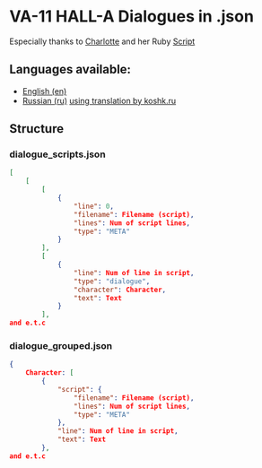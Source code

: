 # VA-11 HALL-A Dialogues in .json
Especially thanks to  [Charlotte](https://github.com/dressupgeekout) and her Ruby [Script](https://github.com/dressupgeekout/va11halla-tools/blob/master/bin/va11halla_reader)

## Languages available:
- [English (en)](https://github.com/NoPlagiarism/va11halla-dialogues/tree/master/en)
- [Russian (ru)](https://github.com/NoPlagiarism/va11halla-dialogues/tree/master/ru) [using translation by koshk.ru](https://koshk.ru/uploads/va11_rus_fin-10_190330.zip)

## Structure
### dialogue_scripts.json
```json
[
    [
        [
            {
                "line": 0,
                "filename": Filename (script),
                "lines": Num of script lines,
                "type": "META"
            }
        ],
        [
            {
                "line": Num of line in script,
                "type": "dialogue",
                "character": Character,
                "text": Text
            }
        ],
and e.t.c
```

### dialogue_grouped.json
```json
{
    Character: [
        {
            "script": {
                "filename": Filename (script),
                "lines": Num of script lines,
                "type": "META"
            },
            "line": Num of line in script,
            "text": Text
        },
and e.t.c

```